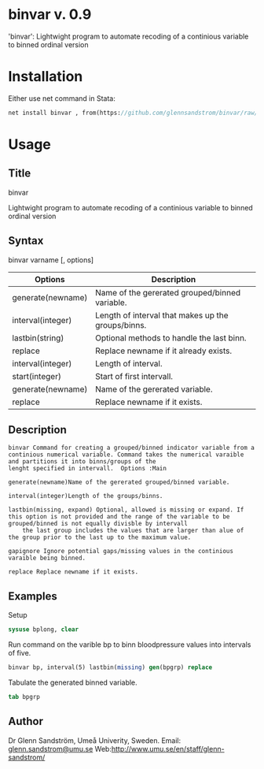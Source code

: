# binvar v. 0.9
'binvar': Lightwight program to automate recoding of a continious variable to binned ordinal version 

Installation
============
Either use net command in Stata:
```stata
net install binvar , from(https://github.com/glennsandstrom/binvar/raw/master/)
```
Usage
=====


Title
-----

binvar 

Lightwight program to automate recoding of a continious variable to binned ordinal version 

Syntax
------
binvar varname [, options]

Options           | Description
----------------- | -------------
generate(newname) | Name of the gererated grouped/binned variable.
interval(integer) | Length of interval that makes up the groups/binns.
lastbin(string)   | Optional methods to handle the last binn.
replace           | Replace newname if it already exists.
interval(integer) | Length of interval.
start(integer)    | Start of first intervall.
generate(newname) | Name of the gererated variable.
replace           | Replace newname if it exists.




Description
------------

    binvar Command for creating a grouped/binned indicator variable from a continious numerical variable. Command takes the numerical varaible and partitions it into binns/groups of the
    lenght specified in intervall.  Options :Main

    generate(newname)Name of the gererated grouped/binned variable.

    interval(integer)Length of the groups/binns.

    lastbin(missing, expand) Optional, allowed is missing or expand. If this option is not provided and the range of the variable to be grouped/binned is not equally divisble by intervall
        the last group includes the values that are larger than alue of the group prior to the last up to the maximum value.

    gapignore Ignore potential gaps/missing values in the continious varaible being binned.

    replace Replace newname if it exists.


Examples
--------

Setup
```stata
sysuse bplong, clear
```

Run command on the varible bp to binn bloodpressure values into intervals of five.
```stata
binvar bp, interval(5) lastbin(missing) gen(bpgrp) replace
```

Tabulate the generated binned variable.
```stata
tab bpgrp
```

Author
-------

Dr Glenn Sandström, Umeå Univerity, Sweden.
Email: glenn.sandstrom@umu.se
Web:http://www.umu.se/en/staff/glenn-sandstrom/

